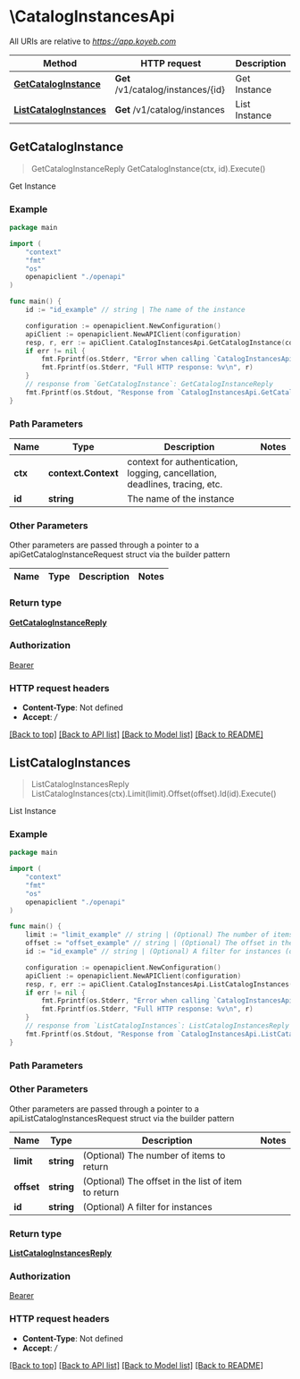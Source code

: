 # \CatalogInstancesApi

All URIs are relative to *https://app.koyeb.com*

Method | HTTP request | Description
------------- | ------------- | -------------
[**GetCatalogInstance**](CatalogInstancesApi.md#GetCatalogInstance) | **Get** /v1/catalog/instances/{id} | Get Instance
[**ListCatalogInstances**](CatalogInstancesApi.md#ListCatalogInstances) | **Get** /v1/catalog/instances | List Instance



## GetCatalogInstance

> GetCatalogInstanceReply GetCatalogInstance(ctx, id).Execute()

Get Instance

### Example

```go
package main

import (
    "context"
    "fmt"
    "os"
    openapiclient "./openapi"
)

func main() {
    id := "id_example" // string | The name of the instance

    configuration := openapiclient.NewConfiguration()
    apiClient := openapiclient.NewAPIClient(configuration)
    resp, r, err := apiClient.CatalogInstancesApi.GetCatalogInstance(context.Background(), id).Execute()
    if err != nil {
        fmt.Fprintf(os.Stderr, "Error when calling `CatalogInstancesApi.GetCatalogInstance``: %v\n", err)
        fmt.Fprintf(os.Stderr, "Full HTTP response: %v\n", r)
    }
    // response from `GetCatalogInstance`: GetCatalogInstanceReply
    fmt.Fprintf(os.Stdout, "Response from `CatalogInstancesApi.GetCatalogInstance`: %v\n", resp)
}
```

### Path Parameters


Name | Type | Description  | Notes
------------- | ------------- | ------------- | -------------
**ctx** | **context.Context** | context for authentication, logging, cancellation, deadlines, tracing, etc.
**id** | **string** | The name of the instance | 

### Other Parameters

Other parameters are passed through a pointer to a apiGetCatalogInstanceRequest struct via the builder pattern


Name | Type | Description  | Notes
------------- | ------------- | ------------- | -------------


### Return type

[**GetCatalogInstanceReply**](GetCatalogInstanceReply.md)

### Authorization

[Bearer](../README.md#Bearer)

### HTTP request headers

- **Content-Type**: Not defined
- **Accept**: */*

[[Back to top]](#) [[Back to API list]](../README.md#documentation-for-api-endpoints)
[[Back to Model list]](../README.md#documentation-for-models)
[[Back to README]](../README.md)


## ListCatalogInstances

> ListCatalogInstancesReply ListCatalogInstances(ctx).Limit(limit).Offset(offset).Id(id).Execute()

List Instance

### Example

```go
package main

import (
    "context"
    "fmt"
    "os"
    openapiclient "./openapi"
)

func main() {
    limit := "limit_example" // string | (Optional) The number of items to return (optional)
    offset := "offset_example" // string | (Optional) The offset in the list of item to return (optional)
    id := "id_example" // string | (Optional) A filter for instances (optional)

    configuration := openapiclient.NewConfiguration()
    apiClient := openapiclient.NewAPIClient(configuration)
    resp, r, err := apiClient.CatalogInstancesApi.ListCatalogInstances(context.Background()).Limit(limit).Offset(offset).Id(id).Execute()
    if err != nil {
        fmt.Fprintf(os.Stderr, "Error when calling `CatalogInstancesApi.ListCatalogInstances``: %v\n", err)
        fmt.Fprintf(os.Stderr, "Full HTTP response: %v\n", r)
    }
    // response from `ListCatalogInstances`: ListCatalogInstancesReply
    fmt.Fprintf(os.Stdout, "Response from `CatalogInstancesApi.ListCatalogInstances`: %v\n", resp)
}
```

### Path Parameters



### Other Parameters

Other parameters are passed through a pointer to a apiListCatalogInstancesRequest struct via the builder pattern


Name | Type | Description  | Notes
------------- | ------------- | ------------- | -------------
 **limit** | **string** | (Optional) The number of items to return | 
 **offset** | **string** | (Optional) The offset in the list of item to return | 
 **id** | **string** | (Optional) A filter for instances | 

### Return type

[**ListCatalogInstancesReply**](ListCatalogInstancesReply.md)

### Authorization

[Bearer](../README.md#Bearer)

### HTTP request headers

- **Content-Type**: Not defined
- **Accept**: */*

[[Back to top]](#) [[Back to API list]](../README.md#documentation-for-api-endpoints)
[[Back to Model list]](../README.md#documentation-for-models)
[[Back to README]](../README.md)

